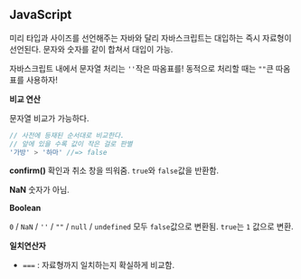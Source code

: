 ## JavaScript

미리 타입과 사이즈를 선언해주는 자바와 달리 자바스크립트는 대입하는 즉시 자료형이 선언된다. 문자와 숫자를 같이 합쳐서 대입이 가능.

자바스크립트 내에서 문자열 처리는 `''`작은 따옴표를!
동적으로 처리할 때는 `""`큰 따옴표를 사용하자!

**비교 연산**

문자열 비교가 가능하다.

```js
// 사전에 등재된 순서대로 비교한다.
// 앞에 있을 수록 값이 작은 걸로 판별
'가방' > '하마' //=> false
```

**confirm()** 
확인과 취소 창을 띄워줌. `true`와 `false`값을 반환함.


**NaN**
숫자가 아님.


**Boolean**

`0` / `NaN` / `''` / `""` / `null` / `undefined`
모두 `false`값으로 변환됨.
`true`는 `1` 값으로 변환.


**일치연산자**

- `===` : 자료형까지 일치하는지 확실하게 비교함. 
